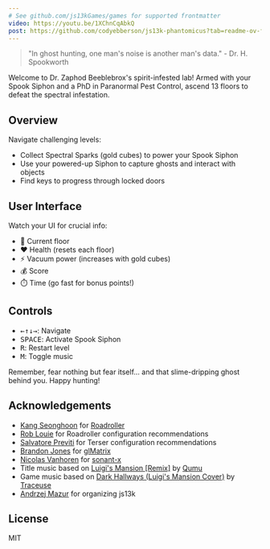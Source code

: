 ```yaml
---
# See github.com/js13kGames/games for supported frontmatter
video: https://youtu.be/1XChnCqAbkQ
post: https://github.com/codyebberson/js13k-phantomicus?tab=readme-ov-file#retrospective
---
```

> "In ghost hunting, one man's noise is another man's data." - Dr. H. Spookworth

Welcome to Dr. Zaphod Beeblebrox's spirit-infested lab! Armed with your Spook Siphon and a PhD in Paranormal Pest Control, ascend 13 floors to defeat the spectral infestation.

## Overview

Navigate challenging levels:

- Collect Spectral Sparks (gold cubes) to power your Spook Siphon
- Use your powered-up Siphon to capture ghosts and interact with objects
- Find keys to progress through locked doors

## User Interface

Watch your UI for crucial info:

- 🏨 Current floor
- ❤️ Health (resets each floor)
- ⚡ Vacuum power (increases with gold cubes)
- 💰 Score
- ⏱️ Time (go fast for bonus points!)

## Controls

- <kbd>←</kbd><kbd>↑</kbd><kbd>↓</kbd><kbd>→</kbd>: Navigate
- <kbd>SPACE</kbd>: Activate Spook Siphon
- <kbd>R</kbd>: Restart level
- <kbd>M</kbd>: Toggle music

Remember, fear nothing but fear itself... and that slime-dripping ghost behind you. Happy hunting!

## Acknowledgements

- [Kang Seonghoon](//mearie.org) for [Roadroller](//lifthrasiir.github.io/roadroller)
- [Rob Louie](//github.com/roblouie) for Roadroller configuration recommendations
- [Salvatore Previti](//github.com/SalvatorePreviti) for Terser configuration recommendations
- [Brandon Jones](//toji.dev) for [glMatrix](//glmatrix.net)
- [Nicolas Vanhoren](//github.com/nicolas-van) for [sonant-x](//github.com/nicolas-van/sonant-x)
- Title music based on [Luigi's Mansion [Remix]](https://youtube.com/watch?v=80hBcnnuyHg) by [Qumu](//qumumusic.com)
- Game music based on [Dark Hallways (Luigi's Mansion Cover)](//onlinesequencer.net/776491) by [Traceuse](//onlinesequencer.net/members/18338)
- [Andrzej Mazur](//end3r.com/) for organizing js13k

## License

MIT